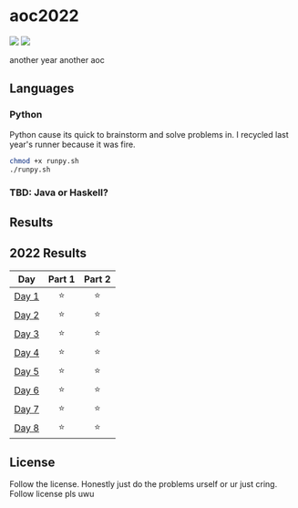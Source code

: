 # aoc2022

![](https://img.shields.io/badge/day%20📅-10-blue) ![](https://img.shields.io/badge/days%20completed-8-red)

another year another aoc


## Languages

### Python

Python cause its quick to brainstorm and solve problems in. I recycled last year's runner because it was fire.

```sh
chmod +x runpy.sh
./runpy.sh
```

### TBD: Java or Haskell?


## Results

<!--- advent_readme_stars table --->
## 2022 Results

| Day | Part 1 | Part 2 |
| :---: | :---: | :---: |
| [Day 1](https://adventofcode.com/2022/day/1) | ⭐ | ⭐ |
| [Day 2](https://adventofcode.com/2022/day/2) | ⭐ | ⭐ |
| [Day 3](https://adventofcode.com/2022/day/3) | ⭐ | ⭐ |
| [Day 4](https://adventofcode.com/2022/day/4) | ⭐ | ⭐ |
| [Day 5](https://adventofcode.com/2022/day/5) | ⭐ | ⭐ |
| [Day 6](https://adventofcode.com/2022/day/6) | ⭐ | ⭐ |
| [Day 7](https://adventofcode.com/2022/day/7) | ⭐ | ⭐ |
| [Day 8](https://adventofcode.com/2022/day/8) | ⭐ | ⭐ |
<!--- advent_readme_stars table --->

## License

Follow the license. Honestly just do the problems urself or ur just cring.
Follow license pls uwu

